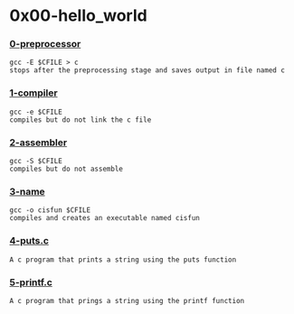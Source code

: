 # 0x00-hello_world


### [0-preprocessor](./0-preprocessor)
```
gcc -E $CFILE > c
stops after the preprocessing stage and saves output in file named c 
```


### [1-compiler](./1-compiler)
```
gcc -e $CFILE
compiles but do not link the c file
```


### [2-assembler](./2-assembler)
```
gcc -S $CFILE
compiles but do not assemble
```


### [3-name](./3-name)
```
gcc -o cisfun $CFILE
compiles and creates an executable named cisfun
```


### [4-puts.c](./4-puts.c)
```
A c program that prints a string using the puts function
```


### [5-printf.c](./5-printf.c)
```
A c program that prings a string using the printf function
```
